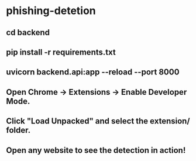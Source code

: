 ﻿# phishing-detetion

## cd backend
## pip install -r requirements.txt
## uvicorn backend.api:app --reload --port 8000

## Open Chrome → Extensions → Enable Developer Mode.
## Click "Load Unpacked" and select the extension/ folder.
## Open any website to see the detection in action!
